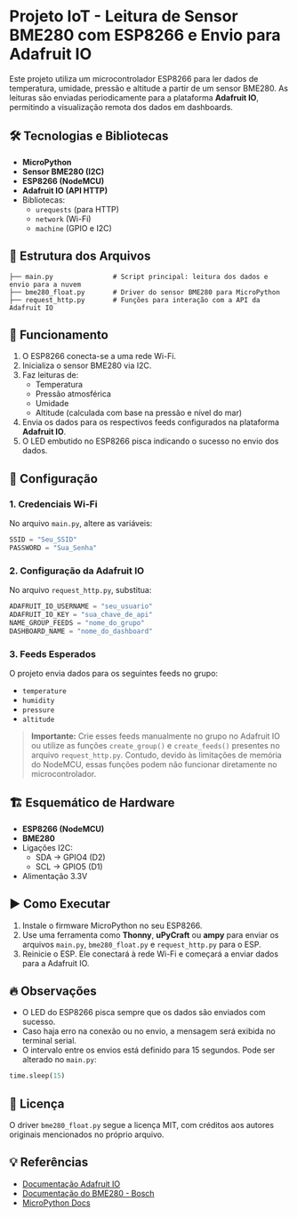 # Projeto IoT - Leitura de Sensor BME280 com ESP8266 e Envio para Adafruit IO

Este projeto utiliza um microcontrolador ESP8266 para ler dados de temperatura, umidade, pressão e altitude a partir de um sensor BME280. As leituras são enviadas periodicamente para a plataforma **Adafruit IO**, permitindo a visualização remota dos dados em dashboards.

## 🛠 Tecnologias e Bibliotecas

- **MicroPython**
- **Sensor BME280 (I2C)**
- **ESP8266 (NodeMCU)**
- **Adafruit IO (API HTTP)**
- Bibliotecas:
  - `urequests` (para HTTP)
  - `network` (Wi-Fi)
  - `machine` (GPIO e I2C)

## 📁 Estrutura dos Arquivos

```
├── main.py               # Script principal: leitura dos dados e envio para a nuvem
├── bme280_float.py       # Driver do sensor BME280 para MicroPython
├── request_http.py       # Funções para interação com a API da Adafruit IO
```

## 🚀 Funcionamento

1. O ESP8266 conecta-se a uma rede Wi-Fi.
2. Inicializa o sensor BME280 via I2C.
3. Faz leituras de:
   - Temperatura
   - Pressão atmosférica
   - Umidade
   - Altitude (calculada com base na pressão e nível do mar)
4. Envia os dados para os respectivos feeds configurados na plataforma **Adafruit IO**.
5. O LED embutido no ESP8266 pisca indicando o sucesso no envio dos dados.

## 🔧 Configuração

### 1. Credenciais Wi-Fi
No arquivo `main.py`, altere as variáveis:

```python
SSID = "Seu_SSID"
PASSWORD = "Sua_Senha"
```

### 2. Configuração da Adafruit IO
No arquivo `request_http.py`, substitua:

```python
ADAFRUIT_IO_USERNAME = "seu_usuario"
ADAFRUIT_IO_KEY = "sua_chave_de_api"
NAME_GROUP_FEEDS = "nome_do_grupo"
DASHBOARD_NAME = "nome_do_dashboard"
```

### 3. Feeds Esperados
O projeto envia dados para os seguintes feeds no grupo:

- `temperature`
- `humidity`
- `pressure`
- `altitude`

> **Importante:** Crie esses feeds manualmente no grupo no Adafruit IO ou utilize as funções `create_group()` e `create_feeds()` presentes no arquivo `request_http.py`. Contudo, devido às limitações de memória do NodeMCU, essas funções podem não funcionar diretamente no microcontrolador.

## 🏗 Esquemático de Hardware

- **ESP8266 (NodeMCU)**
- **BME280**
- Ligações I2C:
  - SDA -> GPIO4 (D2)
  - SCL -> GPIO5 (D1)
- Alimentação 3.3V

## ▶️ Como Executar

1. Instale o firmware MicroPython no seu ESP8266.
2. Use uma ferramenta como **Thonny**, **uPyCraft** ou **ampy** para enviar os arquivos `main.py`, `bme280_float.py` e `request_http.py` para o ESP.
3. Reinicie o ESP. Ele conectará à rede Wi-Fi e começará a enviar dados para a Adafruit IO.

## 🔥 Observações

- O LED do ESP8266 pisca sempre que os dados são enviados com sucesso.
- Caso haja erro na conexão ou no envio, a mensagem será exibida no terminal serial.
- O intervalo entre os envios está definido para 15 segundos. Pode ser alterado no `main.py`:

```python
time.sleep(15)
```

## 📜 Licença

O driver `bme280_float.py` segue a licença MIT, com créditos aos autores originais mencionados no próprio arquivo.

## 💡 Referências

- [Documentação Adafruit IO](https://io.adafruit.com/)
- [Documentação do BME280 - Bosch](https://www.bosch-sensortec.com/)
- [MicroPython Docs](https://docs.micropython.org/)
